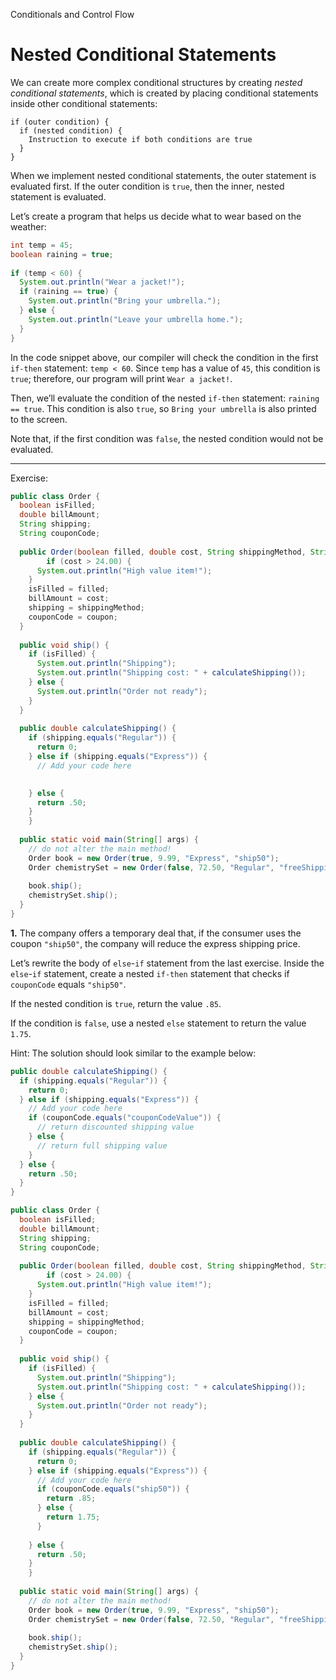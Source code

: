 Conditionals and Control Flow
# Nested Conditional Statements

We can create more complex conditional structures by creating _nested conditional statements_, which is created by placing conditional statements inside other conditional statements:

```pseudo
if (outer condition) {
  if (nested condition) {
    Instruction to execute if both conditions are true
  }
}
```

When we implement nested conditional statements, the outer statement is evaluated first. If the outer condition is `true`, then the inner, nested statement is evaluated.

Let’s create a program that helps us decide what to wear based on the weather:

```java
int temp = 45;
boolean raining = true;
 
if (temp < 60) {
  System.out.println("Wear a jacket!");
  if (raining == true) {
    System.out.println("Bring your umbrella.");
  } else {
    System.out.println("Leave your umbrella home.");
  }
}
```

In the code snippet above, our compiler will check the condition in the first `if-then` statement: `temp < 60`. Since `temp` has a value of `45`, this condition is `true`; therefore, our program will print `Wear a jacket!`.

Then, we’ll evaluate the condition of the nested `if-then` statement: `raining == true`. This condition is also `true`, so `Bring your umbrella` is also printed to the screen.

Note that, if the first condition was `false`, the nested condition would not be evaluated.

---

Exercise:

```java
public class Order {
  boolean isFilled;
  double billAmount;
  String shipping;
  String couponCode;
  
  public Order(boolean filled, double cost, String shippingMethod, String coupon) {
		if (cost > 24.00) {
      System.out.println("High value item!");
    }
    isFilled = filled;
    billAmount = cost;
    shipping = shippingMethod;
    couponCode = coupon;
  }
  
  public void ship() {
    if (isFilled) {
      System.out.println("Shipping");
      System.out.println("Shipping cost: " + calculateShipping());
    } else {
      System.out.println("Order not ready");
    }
  }
  
  public double calculateShipping() {
    if (shipping.equals("Regular")) {
      return 0;
    } else if (shipping.equals("Express")) {
      // Add your code here

      
    } else {
      return .50;
    }
 	}
  
  public static void main(String[] args) {
    // do not alter the main method!
    Order book = new Order(true, 9.99, "Express", "ship50");
    Order chemistrySet = new Order(false, 72.50, "Regular", "freeShipping");
    
    book.ship();
    chemistrySet.ship();
  }
}
```

**1.** The company offers a temporary deal that, if the consumer uses the coupon `"ship50"`, the company will reduce the express shipping price.

Let’s rewrite the body of `else`-`if` statement from the last exercise. Inside the `else`-`if` statement, create a nested `if-then` statement that checks if `couponCode` equals `"ship50"`.

If the nested condition is `true`, return the value `.85`.

If the condition is `false`, use a nested `else` statement to return the value `1.75`.

Hint: The solution should look similar to the example below:
```java
public double calculateShipping() {
  if (shipping.equals("Regular")) {
    return 0;
  } else if (shipping.equals("Express")) {
    // Add your code here
    if (couponCode.equals("couponCodeValue")) {
      // return discounted shipping value
    } else {
      // return full shipping value
    }
  } else {
    return .50;
  }
}
```

```java
public class Order {
  boolean isFilled;
  double billAmount;
  String shipping;
  String couponCode;
  
  public Order(boolean filled, double cost, String shippingMethod, String coupon) {
		if (cost > 24.00) {
      System.out.println("High value item!");
    }
    isFilled = filled;
    billAmount = cost;
    shipping = shippingMethod;
    couponCode = coupon;
  }
  
  public void ship() {
    if (isFilled) {
      System.out.println("Shipping");
      System.out.println("Shipping cost: " + calculateShipping());
    } else {
      System.out.println("Order not ready");
    }
  }
  
  public double calculateShipping() {
    if (shipping.equals("Regular")) {
      return 0;
    } else if (shipping.equals("Express")) {
      // Add your code here
      if (couponCode.equals("ship50")) {
        return .85;
      } else {
        return 1.75;
      }
      
    } else {
      return .50;
    }
 	}
  
  public static void main(String[] args) {
    // do not alter the main method!
    Order book = new Order(true, 9.99, "Express", "ship50");
    Order chemistrySet = new Order(false, 72.50, "Regular", "freeShipping");
    
    book.ship();
    chemistrySet.ship();
  }
}
```